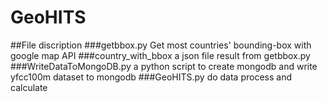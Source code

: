 # GeoHITS
##File discription
###getbbox.py
Get most countries' bounding-box with google map API
###country_with_bbox
a json file result from getbbox.py
###WriteDataToMongoDB.py
a python script to create mongodb and write yfcc100m dataset to mongodb
###GeoHITS.py
do data process and calculate
